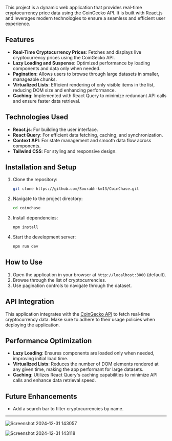 This project is a dynamic web application that provides real-time cryptocurrency price data using the CoinGecko API. It is built with React.js and leverages modern technologies to ensure a seamless and efficient user experience.

## Features

- **Real-Time Cryptocurrency Prices**: Fetches and displays live cryptocurrency prices using the CoinGecko API.
- **Lazy Loading and Suspense**: Optimized performance by loading components and data only when needed.
- **Pagination**: Allows users to browse through large datasets in smaller, manageable chunks.
- **Virtualized Lists**: Efficient rendering of only visible items in the list, reducing DOM size and enhancing performance.
- **Caching**: Implemented with React Query to minimize redundant API calls and ensure faster data retrieval.

## Technologies Used

- **React.js**: For building the user interface.
- **React Query**: For efficient data fetching, caching, and synchronization.
- **Context API**: For state management and smooth data flow across components.
- **Tailwind CSS**: For styling and responsive design.

## Installation and Setup

1. Clone the repository:
   ```bash
   git clone https://github.com/Sourabh-km13/CoinChase.git
   ```
2. Navigate to the project directory:
   ```bash
   cd coinchase
   ```
3. Install dependencies:
   ```bash
   npm install
   ```
4. Start the development server:
   ```bash
   npm run dev
   ```

## How to Use

1. Open the application in your browser at `http://localhost:3000` (default).
2. Browse through the list of cryptocurrencies.
3. Use pagination controls to navigate through the dataset.

## API Integration

This application integrates with the [CoinGecko API](https://www.coingecko.com/en/api) to fetch real-time cryptocurrency data. Make sure to adhere to their usage policies when deploying the application.

## Performance Optimization

- **Lazy Loading**: Ensures components are loaded only when needed, improving initial load time.
- **Virtualized Lists**: Reduces the number of DOM elements rendered at any given time, making the app performant for large datasets.
- **Caching**: Utilizes React Query's caching capabilities to minimize API calls and enhance data retrieval speed.

## Future Enhancements

- Add a search bar to filter cryptocurrencies by name.
---
![Screenshot 2024-12-31 143057](https://github.com/user-attachments/assets/3e21d41d-a080-4e9b-a55b-9c5bd3ae3013)

![Screenshot 2024-12-31 143118](https://github.com/user-attachments/assets/5828e10e-3900-4df6-8d27-6f2d28b39ea9)
